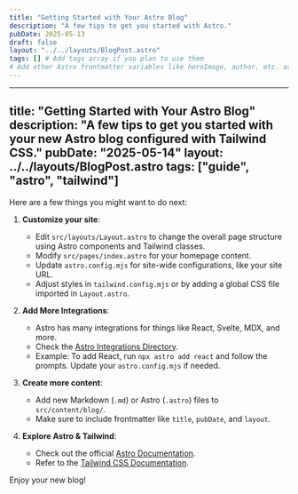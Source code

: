 ```yaml
---
title: "Getting Started with Your Astro Blog"
description: "A few tips to get you started with Astro."
pubDate: 2025-05-13
draft: false
layout: "../../layouts/BlogPost.astro"
tags: [] # Add tags array if you plan to use them
# Add other Astro frontmatter variables like heroImage, author, etc. as needed
---
```


---
title: "Getting Started with Your Astro Blog"
description: "A few tips to get you started with your new Astro blog configured with Tailwind CSS."
pubDate: "2025-05-14" 
layout: ../../layouts/BlogPost.astro
tags: ["guide", "astro", "tailwind"]
---

Here are a few things you might want to do next:

1.  **Customize your site**: 
    *   Edit `src/layouts/Layout.astro` to change the overall page structure using Astro components and Tailwind classes.
    *   Modify `src/pages/index.astro` for your homepage content.
    *   Update `astro.config.mjs` for site-wide configurations, like your site URL.
    *   Adjust styles in `tailwind.config.mjs` or by adding a global CSS file imported in `Layout.astro`.

2.  **Add More Integrations**:
    *   Astro has many integrations for things like React, Svelte, MDX, and more.
    *   Check the [Astro Integrations Directory](https://astro.build/integrations/).
    *   Example: To add React, run `npx astro add react` and follow the prompts. Update your `astro.config.mjs` if needed.

3.  **Create more content**: 
    *   Add new Markdown (`.md`) or Astro (`.astro`) files to `src/content/blog/`.
    *   Make sure to include frontmatter like `title`, `pubDate`, and `layout`.

4.  **Explore Astro & Tailwind**: 
    *   Check out the official [Astro Documentation](https://docs.astro.build/).
    *   Refer to the [Tailwind CSS Documentation](https://tailwindcss.com/docs/).

Enjoy your new blog!
